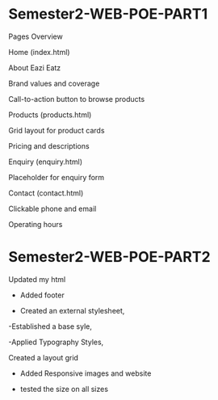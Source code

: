 # Semester2-WEB-POE-PART1

Pages Overview

Home (index.html)

About Eazi Eatz

Brand values and coverage

Call-to-action button to browse products

Products (products.html)

Grid layout for product cards

Pricing and descriptions

Enquiry (enquiry.html)

Placeholder for enquiry form

Contact (contact.html)

Clickable phone and email

Operating hours



# Semester2-WEB-POE-PART2
Updated my html 

- Added footer

- Created an external stylesheet,

-Established a base syle, 

-Applied Typography Styles, 

Created a layout grid

- Added Responsive images and website

- tested the size on all sizes
